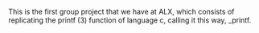 This is the first group project that we have at ALX, which consists of replicating the printf (3) function of language c, calling it this way, _printf.
